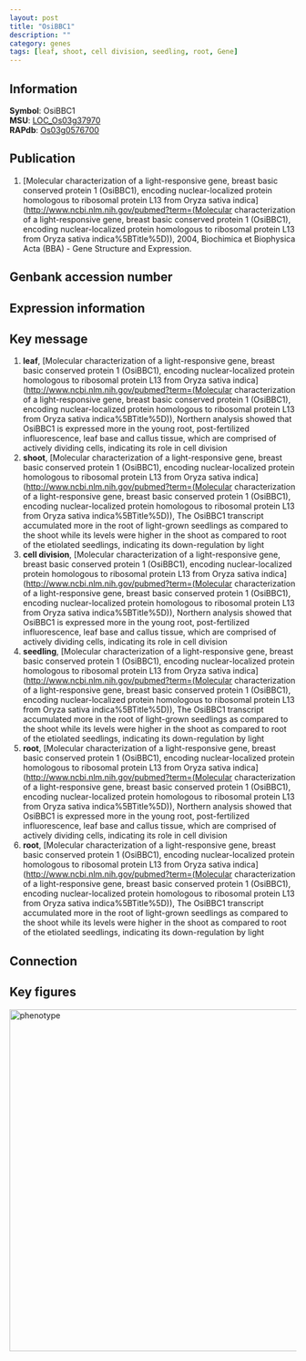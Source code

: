 ```yaml
---
layout: post
title: "OsiBBC1"
description: ""
category: genes
tags: [leaf, shoot, cell division, seedling, root, Gene]
---
```


## Information
__Symbol__: OsiBBC1  
__MSU__: [LOC_Os03g37970](http://rice.plantbiology.msu.edu/cgi-bin/ORF_infopage.cgi?orf=LOC_Os03g37970)  
__RAPdb__: [Os03g0576700](http://rapdb.dna.affrc.go.jp/viewer/gbrowse_details/irgsp1?name=Os03g0576700)  

## Publication
1. [Molecular characterization of a light-responsive gene, breast basic conserved protein 1 (OsiBBC1), encoding nuclear-localized protein homologous to ribosomal protein L13 from Oryza sativa indica](http://www.ncbi.nlm.nih.gov/pubmed?term=(Molecular characterization of a light-responsive gene, breast basic conserved protein 1 (OsiBBC1), encoding nuclear-localized protein homologous to ribosomal protein L13 from Oryza sativa indica%5BTitle%5D)), 2004, Biochimica et Biophysica Acta (BBA) - Gene Structure and Expression.

## Genbank accession number

## Expression information

## Key message
1. __leaf__, [Molecular characterization of a light-responsive gene, breast basic conserved protein 1 (OsiBBC1), encoding nuclear-localized protein homologous to ribosomal protein L13 from Oryza sativa indica](http://www.ncbi.nlm.nih.gov/pubmed?term=(Molecular characterization of a light-responsive gene, breast basic conserved protein 1 (OsiBBC1), encoding nuclear-localized protein homologous to ribosomal protein L13 from Oryza sativa indica%5BTitle%5D)),  Northern analysis showed that OsiBBC1 is expressed more in the young root, post-fertilized influorescence, leaf base and callus tissue, which are comprised of actively dividing cells, indicating its role in cell division
2. __shoot__, [Molecular characterization of a light-responsive gene, breast basic conserved protein 1 (OsiBBC1), encoding nuclear-localized protein homologous to ribosomal protein L13 from Oryza sativa indica](http://www.ncbi.nlm.nih.gov/pubmed?term=(Molecular characterization of a light-responsive gene, breast basic conserved protein 1 (OsiBBC1), encoding nuclear-localized protein homologous to ribosomal protein L13 from Oryza sativa indica%5BTitle%5D)),  The OsiBBC1 transcript accumulated more in the root of light-grown seedlings as compared to the shoot while its levels were higher in the shoot as compared to root of the etiolated seedlings, indicating its down-regulation by light
3. __cell division__, [Molecular characterization of a light-responsive gene, breast basic conserved protein 1 (OsiBBC1), encoding nuclear-localized protein homologous to ribosomal protein L13 from Oryza sativa indica](http://www.ncbi.nlm.nih.gov/pubmed?term=(Molecular characterization of a light-responsive gene, breast basic conserved protein 1 (OsiBBC1), encoding nuclear-localized protein homologous to ribosomal protein L13 from Oryza sativa indica%5BTitle%5D)),  Northern analysis showed that OsiBBC1 is expressed more in the young root, post-fertilized influorescence, leaf base and callus tissue, which are comprised of actively dividing cells, indicating its role in cell division
4. __seedling__, [Molecular characterization of a light-responsive gene, breast basic conserved protein 1 (OsiBBC1), encoding nuclear-localized protein homologous to ribosomal protein L13 from Oryza sativa indica](http://www.ncbi.nlm.nih.gov/pubmed?term=(Molecular characterization of a light-responsive gene, breast basic conserved protein 1 (OsiBBC1), encoding nuclear-localized protein homologous to ribosomal protein L13 from Oryza sativa indica%5BTitle%5D)),  The OsiBBC1 transcript accumulated more in the root of light-grown seedlings as compared to the shoot while its levels were higher in the shoot as compared to root of the etiolated seedlings, indicating its down-regulation by light
5. __root__, [Molecular characterization of a light-responsive gene, breast basic conserved protein 1 (OsiBBC1), encoding nuclear-localized protein homologous to ribosomal protein L13 from Oryza sativa indica](http://www.ncbi.nlm.nih.gov/pubmed?term=(Molecular characterization of a light-responsive gene, breast basic conserved protein 1 (OsiBBC1), encoding nuclear-localized protein homologous to ribosomal protein L13 from Oryza sativa indica%5BTitle%5D)),  Northern analysis showed that OsiBBC1 is expressed more in the young root, post-fertilized influorescence, leaf base and callus tissue, which are comprised of actively dividing cells, indicating its role in cell division
6. __root__, [Molecular characterization of a light-responsive gene, breast basic conserved protein 1 (OsiBBC1), encoding nuclear-localized protein homologous to ribosomal protein L13 from Oryza sativa indica](http://www.ncbi.nlm.nih.gov/pubmed?term=(Molecular characterization of a light-responsive gene, breast basic conserved protein 1 (OsiBBC1), encoding nuclear-localized protein homologous to ribosomal protein L13 from Oryza sativa indica%5BTitle%5D)),  The OsiBBC1 transcript accumulated more in the root of light-grown seedlings as compared to the shoot while its levels were higher in the shoot as compared to root of the etiolated seedlings, indicating its down-regulation by light

## Connection

## Key figures
<img src="http://ricencode.github.io/images/OsiBBC1.pheno.png" alt="phenotype"  style="width: 600px;"/>



